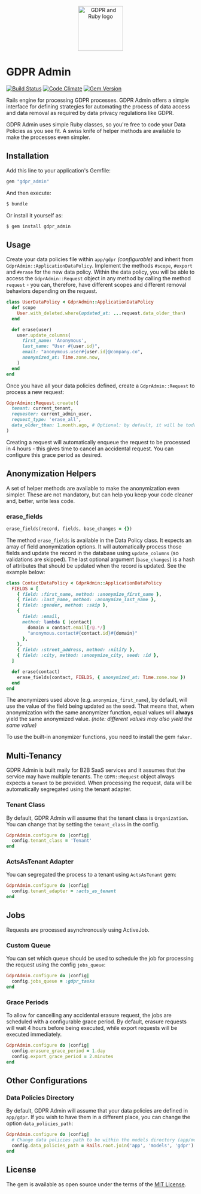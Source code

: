 <p align="center">
  <a href="http://github.com/Colex/gdpr_admin" target="blank"><img src="https://i.ibb.co/mJwpsFY/logo.png" width="120" alt="GDPR and Ruby logo" /></a>
</p>

# GDPR Admin

[![Build Status](https://github.com/Colex/gdpr_admin/actions/workflows/build.yml/badge.svg)](https://github.com/Colex/gdpr_admin/actions/workflows/build.yml)
[![Code Climate](https://codeclimate.com/github/Colex/gdpr_admin.svg)](https://codeclimate.com/github/Colex/gdpr_admin)
[![Gem Version](https://badge.fury.io/rb/gdpr_admin.svg)](http://badge.fury.io/rb/gdpr_admin)

Rails engine for processing GDPR processes. GDPR Admin offers a simple interface for defining strategies for automating the process of data access and data removal as required by data privacy regulations like GDPR.

GDPR Admin uses simple Ruby classes, so you're free to code your Data Policies as you see fit. A swiss knife of
helper methods are available to make the processes even simpler.

## Installation
Add this line to your application's Gemfile:

```ruby
gem "gdpr_admin"
```

And then execute:
```bash
$ bundle
```

Or install it yourself as:
```bash
$ gem install gdpr_admin
```

## Usage

Create your data policies file within `app/gdpr` _(configurable)_ and inherit from `GdprAdmin::ApplicationDataPolicy`.
Implement the methods `#scope`, `#export` and `#erase` for the new data policy. Within the data policy, you will be
able to access the `GdprAdmin::Request` object in any method by calling the method `request` - you can, therefore, have
different scopes and different removal behaviors depending on the request.

```ruby
class UserDataPolicy < GdprAdmin::ApplicationDataPolicy
  def scope
    User.with_deleted.where(updated_at: ...request.data_older_than)
  end

  def erase(user)
    user.update_columns(
      first_name: 'Anonymous',
      last_name: "User #{user.id}",
      email: "anonymous.user#{user.id}@company.co",
      anonymized_at: Time.zone.now,
    )
  end
end
```

Once you have all your data policies defined, create a `GdprAdmin::Request` to process a new request:

```ruby
GdprAdmin::Request.create!(
  tenant: current_tenant,
  requester: current_admin_user,
  request_type: 'erase_all',
  data_older_than: 1.month.ago, # Optional: by default, it will be todays date
)
```

Creating a request will automatically enqueue the request to be processed in 4 hours - this gives time to cancel an accidental request. You can configure this grace period as desired.

## Anonymization Helpers
A set of helper methods are available to make the anonymization even simpler. These are not mandatory, but can help you
keep your code cleaner and, better, write less code.

### erase_fields

```ruby
erase_fields(record, fields, base_changes = {})
```

The method `erase_fields` is available in the Data Policy class. It expects an array of field anonymization options.
It will automatically process those fields and update the record in the database using `update_columns` (so validations
are skipped). The last optional argument (`base_changes`) is a hash of attributes that should be updated when the record
is updated. See the example below:

```ruby
class ContactDataPolicy < GdprAdmin::ApplicationDataPolicy
  FIELDS = [
    { field: :first_name, method: :anonymize_first_name },
    { field: :last_name, method: :anonymize_last_name },
    { field: :gender, method: :skip },
    {
      field: :email,
      method: lambda { |contact|
        domain = contact.email[/@.*/]
        "anonymous.contact#{contact.id}#{domain}"
      },
    },
    { field: :street_address, method: :nilify },
    { field: :city, method: :anonymize_city, seed: :id },
  ]

  def erase(contact)
    erase_fields(contact, FIELDS, { anonymized_at: Time.zone.now })
  end
end
```

The anonymizers used above (e.g. `anonymize_first_name`), by default, will use the value of the field being updated as
the seed. That means that, when anonymization with the same anonymizer function, equal values will **always** yield the
same anonymized value. _(note: different values may also yield the same value)_

To use the built-in anonymizer functions, you need to install the gem `faker`.

## Multi-Tenancy
GDPR Admin is built maily for B2B SaaS services and it assumes that the service may have multiple tenants. The
`GDPR::Request` object always expects a `tenant` to be provided. When processing the request, data will be automatically
segregated using the tenant adapter.

### Tenant Class
By default, GDPR Admin will assume that the tenant class is `Organization`. You can change that by setting the
`tenant_class` in the config.

```ruby
GdprAdmin.configure do |config|
  config.tenant_class = 'Tenant'
end
```

### ActsAsTenant Adapter
You can segregated the process to a tenant using `ActsAsTenant` gem:

```ruby
GdprAdmin.configure do |config|
  config.tenant_adapter = :acts_as_tenant
end
```

## Jobs
Requests are processed asynchronously using ActiveJob.

### Custom Queue
You can set which queue should be used to schedule the job for processing the request using the config `jobs_queue`:

```ruby
GdprAdmin.configure do |config|
  config.jobs_queue = :gdpr_tasks
end
```

### Grace Periods
To allow for cancelling any accidental erasure request, the jobs are scheduled with a configurable grace period.
By default, erasure requests will wait 4 hours before being executed, while export requests will be executed immediately.

```ruby
GdprAdmin.configure do |config|
  config.erasure_grace_period = 1.day
  config.export_grace_period = 2.minutes
end
```

## Other Configurations

### Data Policies Directory
By default, GDPR Admin will assume that your data policies are defined in `app/gdpr`. If you wish to have them
in a different place, you can change the option `data_policies_path`:

```ruby
GdprAdmin.configure do |config|
  # Change data policies path to be within the models directory (app/models/gdpr)
  config.data_policies_path = Rails.root.join('app', 'models', 'gdpr')
end
```

## License
The gem is available as open source under the terms of the [MIT License](https://opensource.org/licenses/MIT).
